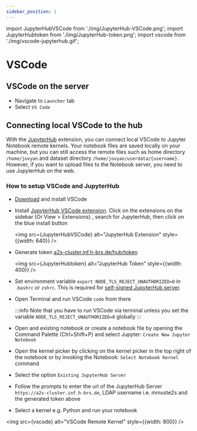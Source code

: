 ```yaml
---
sidebar_position: 1
---
```


import JupyterHubVSCode from './img/JupyterHub-VSCode.png';
import JupyterHubtoken from './img/JupyterHub-token.png';
import vscode from './img/vscode-jupyterhub.gif';

# VSCode

## VSCode on the server

* Navigate to `Launcher` tab
* Select `VS Code`

## Connecting local VSCode to the hub

With the [JupyterHub](https://marketplace.visualstudio.com/items?itemName=ms-toolsai.jupyter-hub&ssr=false#overview) extension, you can connect local VSCode to Jupyter Notebook remote kernels. Your notebook files are saved locally on your machine, but you can still access the remote files such as home directory `/home/jovyan` and dataset directory `/home/jovyan/userdata/{username}`. However, if you want to upload files to the Notebook server, you need to use JupyterHub on the web.

### How to setup VSCode and JupyterHub

* [Download](https://code.visualstudio.com/download) and install VSCode
* Install [JupyterHub VSCode extension](https://marketplace.visualstudio.com/items?itemName=ms-toolsai.jupyter-hub&ssr=false#overview). Click on the extensions on the sidebar (Or View > Extensions) , search for JupyterHub, then click on the blue install button

  <img src={JupyterHubVSCode} alt="JupyterHub Extension" style={{width: 640}} />

* Generate token [a2s-cluster.inf.h-brs.de/hub/token](https://a2s-cluster.inf.h-brs.de/hub/token)

  <img src={JupyterHubtoken} alt="JupyterHub Token" style={{width: 400}} />

* Set environment variable `export NODE_TLS_REJECT_UNAUTHORIZED=0` in `.bashrc` or `zshrc`. This is required for [self-signed JupyterHub server](https://github.com/microsoft/vscode-jupyter/issues/7558).
* Open Terminal and run VSCode `code` from there
  
  :::info
  Note that you have to run VSCode via terminal unless you set the variable `NODE_TLS_REJECT_UNAUTHORIZED=0` globally
  :::
* Open and existing notebook or create a notebook file by opening the Command Palette (Ctrl+Shift+P) and select Jupyter: `Create New Jupyter Notebook`
* Open the kernel picker by clicking on the kernel picker in the top right of the notebook or by invoking the Notebook: `Select Notebook Kernel` command
* Select the option `Existing JupyterHub Server`
* Follow the prompts to enter the url of the JupyterHub Server `https://a2s-cluster.inf.h-brs.de`, LDAP username i.e. mmuste2s and the generated token above
* Select a kernel e.g. Python and run your notebook

<img src={vscode} alt="VSCode Remote Kernel" style={{width: 800}} />